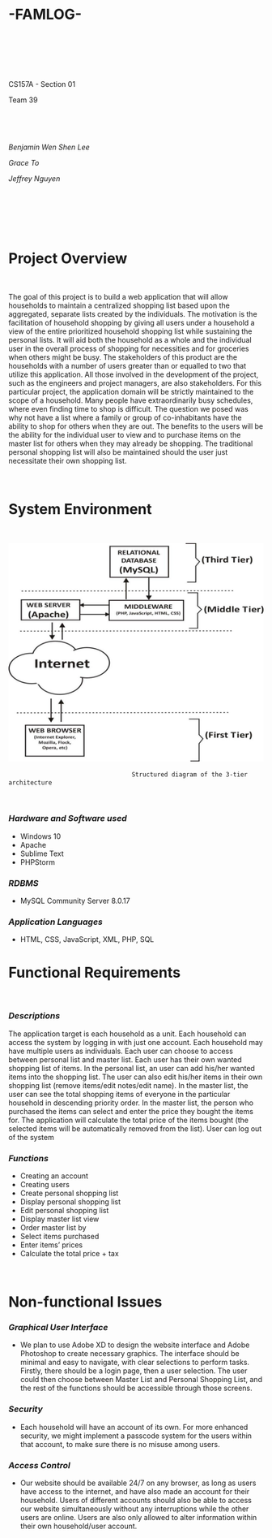 &nbsp;
# -FAMLOG-
&nbsp;

&nbsp;

&nbsp;

CS157A - Section 01

Team 39

&nbsp;

&nbsp;

*Benjamin Wen Shen Lee*

*Grace To*

*Jeffrey Nguyen*

&nbsp;

&nbsp;

&nbsp;

# Project Overview
&nbsp;

The goal of this project is to build a web application that will allow households to maintain a centralized shopping list based upon the aggregated, separate lists created by the individuals.
The motivation is the facilitation of household shopping by giving all users under a household a view of the entire prioritized household shopping list while sustaining the personal lists. It will aid both the household as a whole and the individual user in the overall process of shopping for necessities and for groceries when others might be busy. The stakeholders of this product are the households with a number of users greater than or equalled to two that utilize this application. All those involved in the development of the project, such as the engineers and project managers, are also stakeholders. For this particular project, the application domain will be strictly maintained to the scope of a household. Many people have extraordinarily busy schedules, where even finding time to shop is difficult. The question we posed was why not have a list where a family or group of co-inhabitants have the ability to shop for others when they are out. The benefits to the users will be the ability for the individual user to view and to purchase items on the master list for others when they may already be shopping. The traditional personal shopping list will also be maintained should the user just necessitate their own shopping list. 


&emsp;

# System Environment
&nbsp;

![3-tier diagram](https://github.com/CS157A-Team39-FAMLOG/project_requirement/blob/master/structured_diagram_update.png)

                                      Structured diagram of the 3-tier architecture
&emsp;
###  *Hardware and Software used*
- Windows 10
- Apache
- Sublime Text
- PHPStorm
###  *RDBMS*
- MySQL Community Server 8.0.17
###  *Application Languages*
- HTML, CSS, JavaScript, XML, PHP, SQL

# Functional Requirements
&nbsp;

###  *Descriptions*
The application target is each household as a unit. Each household can access the system by logging in with just one account. Each household may have multiple users as individuals. Each user can choose to access between personal list and master list. Each user has their own wanted shopping list of items. In the personal list, an user can add his/her wanted items into the shopping list. The user can also edit his/her items in their own shopping list (remove items/edit notes/edit name). In the master list, the user can see the total shopping items of everyone in the particular household in descending priority order. In the master list, the person who purchased the items can select and enter the price they bought the items for. The application will calculate the total price of the items bought (the selected items will be automatically removed from the list). User can log out of the system

###  *Functions*
- Creating an account
- Creating users
- Create personal shopping list
- Display personal shopping list
- Edit personal shopping list
- Display master list view
- Order master list by
- Select items purchased
- Enter items’ prices
- Calculate the total price + tax

  
&emsp;

# Non-functional Issues
###  *Graphical User Interface*
- We plan to use Adobe XD to design the website interface and Adobe Photoshop to create necessary graphics. The interface should be minimal and easy to navigate, with clear selections to perform tasks. Firstly, there should be a login page, then a user selection. The user could then choose between Master List and Personal Shopping List, and the rest of the functions should be accessible through those screens.


###  *Security*
- Each household will have an account of its own. For more enhanced security, we might implement a passcode system for the users within that account, to make sure there is no misuse among users.


###  *Access Control*
- Our website should be available 24/7 on any browser, as long as users have access to the internet, and have also made an account for their household. Users of different accounts should also be able to access our website simultaneously without any interruptions while the other users are online. Users are also only allowed to alter information within their own household/user account. 


